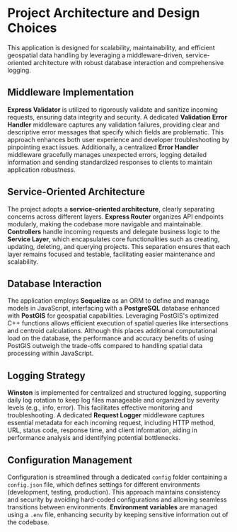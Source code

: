 # Project Architecture and Design Choices

This application is designed for scalability, maintainability, and efficient geospatial data handling by leveraging a middleware-driven, service-oriented architecture with robust database interaction and comprehensive logging.

## Middleware Implementation

**Express Validator** is utilized to rigorously validate and sanitize incoming requests, ensuring data integrity and security. A dedicated **Validation Error Handler** middleware captures any validation failures, providing clear and descriptive error messages that specify which fields are problematic. This approach enhances both user experience and developer troubleshooting by pinpointing exact issues. Additionally, a centralized **Error Handler** middleware gracefully manages unexpected errors, logging detailed information and sending standardized responses to clients to maintain application robustness.

## Service-Oriented Architecture

The project adopts a **service-oriented architecture**, clearly separating concerns across different layers. **Express Router** organizes API endpoints modularly, making the codebase more navigable and maintainable. **Controllers** handle incoming requests and delegate business logic to the **Service Layer**, which encapsulates core functionalities such as creating, updating, deleting, and querying projects. This separation ensures that each layer remains focused and testable, facilitating easier maintenance and scalability.

## Database Interaction

The application employs **Sequelize** as an ORM to define and manage models in JavaScript, interfacing with a **PostgreSQL** database enhanced with **PostGIS** for geospatial capabilities. Leveraging PostGIS's optimized C++ functions allows efficient execution of spatial queries like intersections and centroid calculations. Although this places additional computational load on the database, the performance and accuracy benefits of using PostGIS outweigh the trade-offs compared to handling spatial data processing within JavaScript.

## Logging Strategy

**Winston** is implemented for centralized and structured logging, supporting daily log rotation to keep log files manageable and organized by severity levels (e.g., info, error). This facilitates effective monitoring and troubleshooting. A dedicated **Request Logger** middleware captures essential metadata for each incoming request, including HTTP method, URL, status code, response time, and client information, aiding in performance analysis and identifying potential bottlenecks.

## Configuration Management

Configuration is streamlined through a dedicated `config` folder containing a `config.json` file, which defines settings for different environments (development, testing, production). This approach maintains consistency and security by avoiding hard-coded configurations and allowing seamless transitions between environments. **Environment variables** are managed using a `.env` file, enhancing security by keeping sensitive information out of the codebase.
